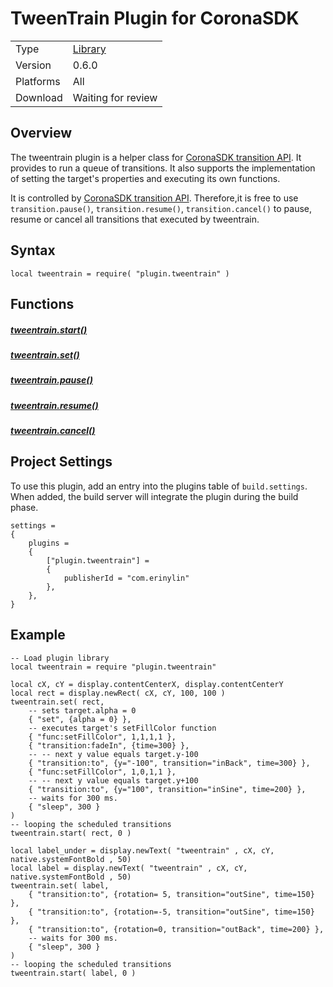 # TweenTrain Plugin for CoronaSDK

|||
|:--|:--|
|Type|    [Library](https://docs.coronalabs.com/api/type/Library.html)|
|Version| 0.6.0 |
|Platforms| All|
|Download| Waiting for review |


## Overview

The tweentrain plugin is a helper class for [CoronaSDK transition API](https://docs.coronalabs.com/api/library/transition/index.html). It provides to run a queue of transitions. It also supports the implementation of setting the target's properties and executing its own functions.

It is controlled by [CoronaSDK transition API](https://docs.coronalabs.com/api/library/transition/index.html). Therefore,it is free to use `transition.pause()`, `transition.resume()`, `transition.cancel()` to pause, resume or cancel all transitions that executed by tweentrain.

## Syntax

	local tweentrain = require( "plugin.tweentrain" )

## Functions

##### [tweentrain.start()](start.md)
##### [tweentrain.set()](set.md)
##### [tweentrain.pause()](pause.md)
##### [tweentrain.resume()](resume.md)
##### [tweentrain.cancel()](cancel.md)

## Project Settings

To use this plugin, add an entry into the plugins table of `build.settings`. When added, the build server will integrate the plugin during the build phase.

	settings =
	{
	    plugins =
	    {
	        ["plugin.tweentrain"] =
	        {
	            publisherId = "com.erinylin"
	        },
	    },      
	}

## Example
	
	-- Load plugin library
	local tweentrain = require "plugin.tweentrain"

	local cX, cY = display.contentCenterX, display.contentCenterY
	local rect = display.newRect( cX, cY, 100, 100 )  
	tweentrain.set( rect,  
	    -- sets target.alpha = 0 
	    { "set", {alpha = 0} }, 
	    -- executes target's setFillColor function  
	    { "func:setFillColor", 1,1,1,1 },  
	    { "transition:fadeIn", {time=300} }, 
	    -- -- next y value equals target.y-100
	    { "transition:to", {y="-100", transition="inBack", time=300} },  
	    { "func:setFillColor", 1,0,1,1 },  
	    -- -- next y value equals target.y+100
	    { "transition:to", {y="100", transition="inSine", time=200} },  
	    -- waits for 300 ms.  
	    { "sleep", 300 }
	)  
	-- looping the scheduled transitions  
	tweentrain.start( rect, 0 )

	local label_under = display.newText( "tweentrain" , cX, cY,  native.systemFontBold , 50)
	local label = display.newText( "tweentrain" , cX, cY,  native.systemFontBold , 50)
	tweentrain.set( label,
	    { "transition:to", {rotation= 5, transition="outSine", time=150} }, 
	    { "transition:to", {rotation=-5, transition="outSine", time=150} },  
	    { "transition:to", {rotation=0, transition="outBack", time=200} },  
	    -- waits for 300 ms.  
	    { "sleep", 300 }
	)  
	-- looping the scheduled transitions    
	tweentrain.start( label, 0 )

